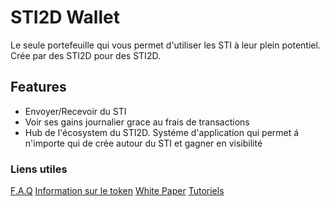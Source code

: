 # STI2D Wallet

Le seule portefeuille qui vous permet d'utiliser les STI à leur plein potentiel. Crée par des STI2D pour des STI2D.

## Features

- Envoyer/Recevoir du STI
- Voir ses gains journalier grace au frais de transactions
- Hub de l'écosystem du STI2D. Systéme d'application qui permet á n'importe qui de crée autour du STI et gagner en visibilité

### Liens utiles

[F.A.Q](https://google.com/j?ai?pas?encore?le?domaine)
[Information sur le token](https://google.com/j?ai?pas?encore?le?domaine) 
[White Paper](https://google.com/j?ai?pas?encore?le?domaine) 
[Tutoriels](https://google.com/j?ai?pas?encore?le?domaine) 
